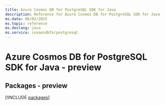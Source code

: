 ```yaml
---
title: Azure Cosmos DB for PostgreSQL SDK for Java
description: Reference for Azure Cosmos DB for PostgreSQL SDK for Java
ms.date: 06/02/2025
ms.topic: reference
ms.devlang: java
ms.service: cosmosdbforpostgresql
---
```

# Azure Cosmos DB for PostgreSQL SDK for Java - preview
## Packages - preview
[!INCLUDE [packages](cosmos-db-for-postgresql-index.md)]